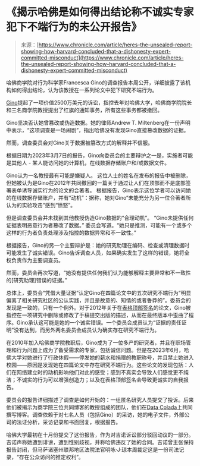 <!--yml

category: 未分类

date: 2024-05-27 14:59:49

-->

# 《揭示哈佛是如何得出结论称不诚实专家犯下不端行为的未公开报告》

> 来源：[https://www.chronicle.com/article/heres-the-unsealed-report-showing-how-harvard-concluded-that-a-dishonesty-expert-committed-misconduct](https://www.chronicle.com/article/heres-the-unsealed-report-showing-how-harvard-concluded-that-a-dishonesty-expert-committed-misconduct)

哈佛商学院对行为科学家Francesca Gino的调查报告本周公开，详细披露了该机构如何得出结论，认为该教授在一系列论文中犯下研究不端行为。

[Gino](https://www.chronicle.com/article/scholar-accused-of-research-fraud-sues-harvard-and-data-sleuths-alleging-a-smear-campaign)提起了一项价值2500万美元的诉讼，指控去年对哈佛大学，哈佛商学院院长和三名商学院教授提出了红旗的通知事务，所有这些事务都被撤回。

Gino坚决否认她曾篡改或伪造数据。她的律师Andrew T. Miltenberg在一份声明中表示，“这项调查是一场闹剧”，指出哈佛没有发现Gino直接篡改数据的证据。

然而，调查委员会对Gino关于数据被篡改方式的解释并不信服。

根据日期为2023年3月7日的报告，Gino向委员会的主要辩护之一是，实施者可能是其他人 - 某人能访问她的计算机，在线数据存储账户和/或数据文件。

Gino认为一名教授最有可能是嫌疑人。 这位人士的姓名在发布的报告中被删除，但她被认为是Gino在2012年共同撤回的一篇关于通过让人们在顶部而不是底部签署表单诱导诚实行为的论文的合著者。 根据报告，Gino表示这位学者可以访问她的在线数据存储账户，并有“动机”：据称，她对Gino“未能充分为另一位合著者所认为的实验攻击”感到“愤怒”。

但是调查委员会并未找到其他教授伪造Gino数据的“合理动机”。 “Gino未提供任何证据表明恶意行为者篡改了数据。” 委员会写道。“她只是推测，可能有一个或多个这样的行为者负责处理涉及指控的数据异常和不一致性。”

根据报告，Gino的另一个主要辩护是：她的研究助理在编码、检查或清理数据时可能发生了诚实错误。Gino告诉调查人员，如果确实发生了这样的错误，她将全权负责作为主要调查员。

然而，委员会再次写道，“她没有提供任何我们认为能够解释主要异常和不一致性的[研究助理]错误的证据。”

总体上，委员会“凭借大量证据”认定Gino在四篇论文中的五次研究不端行为“明显偏离了相关研究社区的公认实践，并且是故意的、知情的或者鲁莽的”。委员会的发现是一致的，只有一个例外。对于2012年关于在[表格顶部签名](https://www.pnas.org/doi/10.1073/pnas.1209746109)的论文，Gino被指控在一项研究中删除或修改了手稿提交出版的描述，从而在最终版本中歪曲了程序。Gino承认这可能是她的一个诚实错误。一个委员会成员认为“证据的责任证明”没有达到，而另外两名委员会成员认为确实存在研究不端行为。

在2010年加入哈佛商学院教职后，Gino成为了一位多产的研究者，并且在职场管理和行为问题上成为了备受需求的专家，包括诚信问题。但是在2023年6月，哈佛大学对她进行了行政休假——停发她的薪水和捐赠的教职称号，并且禁止她进入校园——原因是发现她在四篇论文中存在研究不端行为。这些论文的发现包括：人们在网络建立时的动机影响他们对此的感受；感到不真实会导致人们感觉更不纯洁；不诚实的行为可以增强创造力；以及在表格顶部签名会导致更诚实的自我报告。

委员会的报告详细描述了调查是如何开始的：一组匿名研究人员提交了投诉。后来他们被揭示为商学院三位共同博客的教授组成的团队，他们在[Data Colada](https://datacolada.org/109)上共同撰写博客。调查依赖于对七名人员（包括Gino）的采访，她的电子文件，外部公司的法证分析，采访记录和书面回复，根据报告。

哈佛大学最初在十月份提交了这份报告，作为对吉诺诉讼部分驳回动议的一部分。吉诺声称她遭到诽谤，遭到性别歧视，并称哈佛违反了她的合同。吉诺曾主张保持报告封闭，但马萨诸塞州联邦地区法院法官明咏·J·琼本周裁定这是一份司法记录，“存在公众访问的推定权利”。
